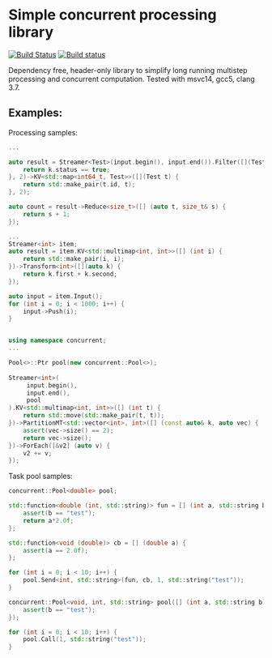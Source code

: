 # Simple concurrent processing library

[![Build Status](https://travis-ci.org/ucali/concurrent.svg?branch=master)](https://travis-ci.org/ucali/concurrent)
[![Build status](https://ci.appveyor.com/api/projects/status/6hj2ar4d2goq54rm/branch/master?svg=true)](https://ci.appveyor.com/project/ucali/concurrent/branch/master)


Dependency free, header-only library to simplify long running multistep processing and concurrent computation.
Tested with msvc14, gcc5, clang 3.7.

## Examples:

Processing samples:

```c++
...

auto result = Streamer<Test>(input.begin(), input.end()).Filter([](Test k) {
    return k.status == true;
}, 2)->KV<std::map<int64_t, Test>>([](Test t) {
	return std::make_pair(t.id, t);
}, 2);

auto count = result->Reduce<size_t>([] (auto t, size_t& s) {
    return s + 1;
});
```

```c++
...
Streamer<int> item;
auto result = item.KV<std::multimap<int, int>>([] (int i) {
    return std::make_pair(i, i);
})->Transform<int>([](auto k) {
    return k.first + k.second;
});

auto input = item.Input();
for (int i = 0; i < 1000; i++) {
    input->Push(i);
}
```

```c++

using namespace concurrent;
...

Pool<>::Ptr pool(new concurrent::Pool<>);
	
Streamer<int>(
     input.begin(), 
     input.end(), 
     pool
).KV<std::multimap<int, int>>([] (int t) {
	return std::move(std::make_pair(t, t));
})->PartitionMT<std::vector<int>, int>([] (const auto& k, auto vec) {
	assert(vec->size() == 2);
	return vec->size();
})->ForEach([&v2] (auto v) {
	v2 += v;
});
```


Task pool samples:

```c++
concurrent::Pool<double> pool;

std::function<double (int, std::string)> fun = [] (int a, std::string b) {
    assert(b == "test");
    return a*2.0f;
};

std::function<void (double)> cb = [] (double a) {
    assert(a == 2.0f);
};

for (int i = 0; i < 10; i++) {
    pool.Send<int, std::string>(fun, cb, 1, std::string("test"));
}
```

```c++
concurrent::Pool<void, int, std::string> pool([] (int a, std::string b){
    assert(b == "test");
});

for (int i = 0; i < 10; i++) {
    pool.Call(1, std::string("test"));
}
```
